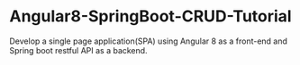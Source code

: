 # Angular8-SpringBoot-CRUD-Tutorial
Develop a single page application(SPA) using Angular 8 as a front-end and Spring boot restful API as a backend.
